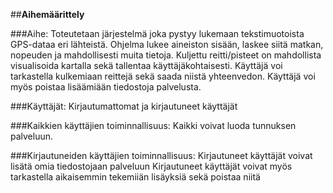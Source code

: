 ##**Aihemäärittely**

###Aihe:
Toteutetaan järjestelmä joka pystyy lukemaan tekstimuotoista GPS-dataa eri lähteistä. Ohjelma lukee aineiston sisään,
laskee siitä matkan, nopeuden ja mahdollisesti muita tietoja. Kuljettu reitti/pisteet on mahdollista visualisoida
kartalla sekä tallentaa käyttäjäkohtaisesti. Käyttäjä voi tarkastella kulkemiaan reittejä sekä saada niistä yhteenvedon.
Käyttäjä voi myös poistaa lisäämiään tiedostoja palvelusta. 

###Käyttäjät:
Kirjautumattomat ja kirjautuneet käyttäjät

###Kaikkien käyttäjien toiminnallisuus:
Kaikki voivat luoda tunnuksen palveluun.

###Kirjautuneiden käyttäjien toiminnallisuus:
Kirjautuneet käyttäjät voivat lisätä omia tiedostojaan palveluun
Kirjautuneet käyttäjät voivat myös tarkastella aikaisemmin tekemiiän lisäyksiä sekä poistaa niitä


